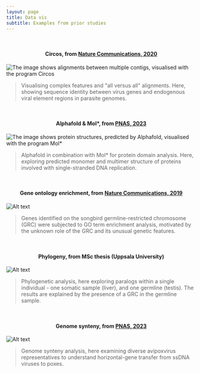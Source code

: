 ```yaml
---
layout: page
title: Data vis
subtitle: Examples from prior studies
---
```


<br/>

#### <center> Circos, from [Nature Communications, 2020](https://www.nature.com/articles/s41467-020-18474-w) </center>

![The image shows alignments between multiple contigs, visualised with the program Circos](https://CormacKinsella.github.io/assets/img/data_vis-treebeard-circos.png "Circos for visualising complex features and multiple alignments")

>Visualising complex features and "all versus all" alignments. Here, showing sequence identity between virus genes and endogenous viral element regions in parasite genomes.

<br/>

#### <center> Alphafold & Mol*, from [PNAS, 2023](https://www.pnas.org/doi/10.1073/pnas.2303844120) </center>

![The image shows protein structures, predicted by Alphafold, visualised with the program Mol*](https://CormacKinsella.github.io/assets/img/data_vis-PNAS_alphafold.png "Alphafold protein/domain structure analysis")

>Alphafold in combination with Mol* for protein domain analysis. Here, exploring predicted monomer and multimer structure of proteins involved with single-stranded DNA replication.

<br/>

#### <center> Gene ontology enrichment, from [Nature Communications, 2019](https://www.nature.com/articles/s41467-019-13427-4) </center>

![Alt text](https://CormacKinsella.github.io/assets/img/data_vis-GRC-GO-enrichment.png "Gene ontology enrichment on the zebra finch germline-restricted chromosome")

>Genes identified on the songbird germline-restricted chromosome (GRC) were subjected to GO term enrichment analysis, motivated by the unknown role of the GRC and its unusual genetic features.

<br/>

#### <center> Phylogeny, from MSc thesis (Uppsala University) </center>

![Alt text](https://CormacKinsella.github.io/assets/img/data_vis-UU-thesis-GRC_27L4.jpg "Divergent paralogs within a single zebra finch individual")

>Phylogenetic analysis, here exploring paralogs within a single individual - one somatic sample (liver), and one germline (testis). The results are explained by the presence of a GRC in the germline sample.

<br/>

#### <center> Genome synteny, from [PNAS, 2023](https://www.pnas.org/doi/10.1073/pnas.2303844120) </center>

![Alt text](https://CormacKinsella.github.io/assets/img/data_vis-Draup-genome-synteny.png "text")

>Genome synteny analysis, here examining diverse avipoxvirus representatives to understand horizontal-gene transfer from ssDNA viruses to poxes.

<br/>